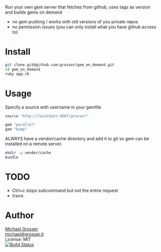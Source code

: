 Run your own gem server that fetches from github, uses tags as version and builds gems on demand

 - no gem pushing / works with old versions of you private repos
 - no permission issues (you can only install what you have github access to)

Install
=======

```Bash
git clone git@github.com:grosser/gem_on_demand.git
cd gem_on_demand
ruby app.rb
```

Usage
=====
Specify a source with username in your gemfile

```Ruby
source "http://localhost:4567/grosser"

gem "parallel"
gem "bump"
```

ALWAYS have a vendor/cache directory and add it to git so gem can be installed on a remote server.
```Bash
mkdir -p vendor/cache
bundle
```

TODO
====
 - Ctrl+c stops subcommand but not the entire request
 - travis

Author
======

[Michael Grosser](http://grosser.it)<br/>
michael@grosser.it<br/>
License: MIT<br/>
[![Build Status](https://travis-ci.org/grosser/gem_on_demand.png)](https://travis-ci.org/grosser/gem_on_demand)
